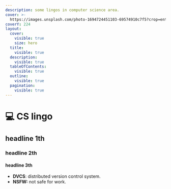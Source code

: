 ```yaml
---
description: some lingos in computer science area.
cover: >-
  https://images.unsplash.com/photo-1694724451103-69574910c7f5?crop=entropy&cs=srgb&fm=jpg&ixid=M3wxOTcwMjR8MHwxfHJhbmRvbXx8fHx8fHx8fDE2OTk0NTQ2Mjh8&ixlib=rb-4.0.3&q=85
coverY: 224
layout:
  cover:
    visible: true
    size: hero
  title:
    visible: true
  description:
    visible: true
  tableOfContents:
    visible: true
  outline:
    visible: true
  pagination:
    visible: true
---
```


# 💻 CS lingo

## headline 1th

### headline 2th

#### headline 3th



* **DVCS**: distributed version control system.
* **NSFW:** not safe for work.






